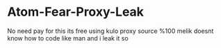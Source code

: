 # Atom-Fear-Proxy-Leak
No need pay for this its free using kulo proxy source %100 melik doesnt know how to code like man
and i leak it so
